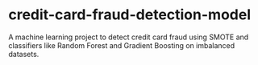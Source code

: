 # credit-card-fraud-detection-model
A machine learning project to detect credit card fraud using SMOTE and classifiers like Random Forest and Gradient Boosting on imbalanced datasets.
